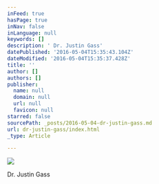 ```yaml
---
inFeed: true
hasPage: true
inNav: false
inLanguage: null
keywords: []
description: ' Dr. Justin Gass'
datePublished: '2016-05-04T15:35:43.104Z'
dateModified: '2016-05-04T15:35:37.428Z'
title: ''
author: []
authors: []
publisher:
  name: null
  domain: null
  url: null
  favicon: null
starred: false
sourcePath: _posts/2016-05-04-dr-justin-gass.md
url: dr-justin-gass/index.html
_type: Article

---
```

![](https://the-grid-user-content.s3-us-west-2.amazonaws.com/3edd4390-7326-4df3-ae2d-59cb2c57b2b7.jpg)

Dr. Justin Gass